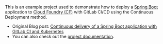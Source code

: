 This is an example project used to demonstrate how to deploy a [Spring Boot](https://projects.spring.io/spring-boot/)
application to [Cloud Foundry (CF)](https://www.cloudfoundry.org/) with GitLab CI/CD
using the Continuous Deployment method.

- Original Blog post: [Continuous delivery of a Spring Boot application with GitLab CI and Kubernetes](https://about.gitlab.com/2016/08/05/continuous-integration-delivery-and-deployment-with-gitlab/#continuous-deployment)
- You can also check out the [project documentation](docs/index.md).
